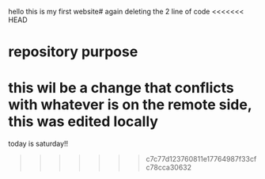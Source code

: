 hello this is my first website# 
again deleting the 2 line of code
<<<<<<< HEAD
 # repository purpose
 this wil be a change that conflicts with whatever is on the remote side,
 this was edited locally
=======
today is saturday!!
>>>>>>> c7c77d123760811e17764987f33cfc78cca30632
